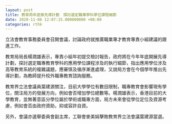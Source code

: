 ```yaml
---
layout: post
title: 教育局年底推先導計劃　探討選定職專學科學位課程細節
date: 2020-11-06 12:07:15.000000000 +08:00
categories: rthk
---
```


立法會教育事務委員會召開會議，討論政府就推廣職業專才教育專責小組建議的跟進工作。

教育局局長楊潤雄表示，專責小組年初提交檢討報告，政府將在今年年底開展先導計劃，探討選定職專教育學科的應用學位課程涉及的執行細節，指出應用學位涉及高等教育系統的複雜議題，應審慎及循序漸進處理，又說局方會在今個學年推出先導計劃，為教師提升校外職專教育諮詢服務。

教育界立法會議員葉建源關注，目前大學學位有數目限制，職專教育會影響現有學位，關注局方的發展方向，例如會否增加學位總數等。楊潤雄表示，香港目前的大學教育，並無著意區分學位屬於學術或職專方面，局方未來會從學位定位及資源考慮，例如會否由政府資助，抑或容許自資。

另外，會議亦選舉委員會副主席，工聯會麥美娟擊敗教育界立法會議葉建源當選。
